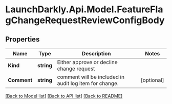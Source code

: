 # LaunchDarkly.Api.Model.FeatureFlagChangeRequestReviewConfigBody
## Properties

Name | Type | Description | Notes
------------ | ------------- | ------------- | -------------
**Kind** | **string** | Either approve or decline change request | 
**Comment** | **string** | comment will be included in audit log item for change. | [optional] 

[[Back to Model list]](../README.md#documentation-for-models) [[Back to API list]](../README.md#documentation-for-api-endpoints) [[Back to README]](../README.md)

